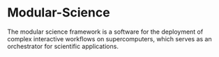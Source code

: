 # Modular-Science
The modular science framework is a software for the deployment of complex interactive workflows on supercomputers, which serves as an orchestrator for scientific applications.
